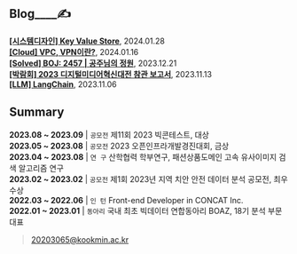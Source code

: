 
Blog____✍️  
---

**[[시스템디자인] Key Value Store](https://noooey.tistory.com/75)**, 2024.01.28 <br/> 
**[[Cloud] VPC, VPN이란?](https://noooey.tistory.com/74)**, 2024.01.16 <br/> 
**[[Solved] BOJ: 2457 | 공주님의 정원](https://noooey.tistory.com/73)**, 2023.12.21 <br/> 
**[[박람회] 2023 디지털미디어혁신대전 참관 보고서](https://noooey.tistory.com/70)**, 2023.11.13 <br/> 
**[[LLM] LangChain](https://noooey.tistory.com/69)**, 2023.11.06 <br/> 


Summary  
---
**2023.08 ~ 2023.09** | `공모전`  제11회 2023 빅콘테스트, 대상  
**2023.05 ~ 2023.08** | `공모전`  2023 오픈인프라개발경진대회, 금상  
**2023.04 ~ 2023.08** | `연 구`  산학협력 학부연구,  패션상품도메인 고속 유사이미지 검색 알고리즘 연구  
**2023.02 ~ 2023.02** | `공모전`  제1회 2023년 지역 치안 안전 데이터 분석 공모전, 최우수상  
**2022.03 ~ 2022.06** | `인 턴`  Front-end Developer in CONCAT Inc.  
**2022.01 ~ 2023.01** | `동아리` 국내 최초 빅데이터 연합동아리 BOAZ, 18기 분석 부문 대표

> 20203065@kookmin.ac.kr
